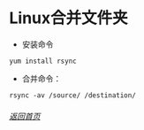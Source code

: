 
# Linux合并文件夹

- 安装命令

```
yum install rsync
```


- 合并命令：

```
rsync -av /source/ /destination/
```





###### [返回首页](../) 